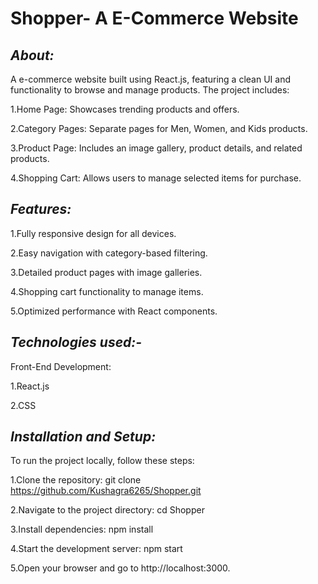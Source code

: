 # **Shopper- A E-Commerce Website**

## ***About:***
A e-commerce website built using React.js, featuring a clean UI and functionality to browse and manage products. The project includes:

1.Home Page: Showcases trending products and offers.

2.Category Pages: Separate pages for Men, Women, and Kids products.

3.Product Page: Includes an image gallery, product details, and related products.

4.Shopping Cart: Allows users to manage selected items for purchase.

## ***Features:***

1.Fully responsive design for all devices.

2.Easy navigation with category-based filtering.

3.Detailed product pages with image galleries.

4.Shopping cart functionality to manage items.

5.Optimized performance with React components.


## ***Technologies used:-***

Front-End Development:

1.React.js

2.CSS

## ***Installation and Setup:***

To run the project locally, follow these steps:

1.Clone the repository:
git clone https://github.com/Kushagra6265/Shopper.git

2.Navigate to the project directory:
cd Shopper

3.Install dependencies:
npm install

4.Start the development server:
npm start

5.Open your browser and go to http://localhost:3000.
